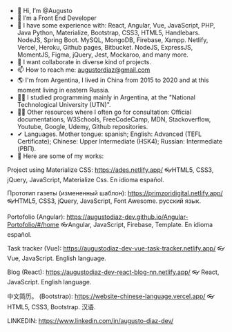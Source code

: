 - 👋 Hi, I’m @Augusto
- 👀 I’m a Front End Developer
- 🌱 I have some experience with: React, Angular, Vue, JavaScript, PHP, Java Python, Materialize, Bootstrap, CSS3, HTML5, Handlebars. NodeJS, Spring Boot. MySQL, MongoDB, Firebase, Xampp. Netlify, Vercel, Heroku, Github pages, Bitbucket. NodeJS, ExpressJS, MomentJS, Figma, jQuery, Jest, Mockaroo, and many more.
- 💞️ I want collaborate in diverse kind of projects.
- 📫 How to reach me: augustordiaz@gmail.com
- 🌎 I'm from Argentina, I lived in China from 2015 to 2020 and at this moment living in eastern Russia.
- 🐱‍👤 I studied programming mainly in Argentina, at the "National Technological University (UTN)".
- 🐱‍👤 Other resources where I often go for consultation: Official documentations, W3Schools, FreeCodeCamp, MDN, Stackoverflow, Youtube, Google, Udemy, Github repositories.
- ✔ Languages. Mother tongue: spanish; English: Advanced (TEFL Certificate); Chinese: Upper Intermediate (HSK4); Russian: Intermediate (РВП).
- 👀 Here are some of my works: 

Project using Materialize CSS: 
https://ades.netlify.app/
👓HTML5, CSS3, jQuery, JavaScript, Materialize Css. En idioma español.

Прототип газеты (измененный шаблон):
https://primzoridigital.netlify.app/
👓HTML5, CSS3, jQuery, JavaScript, Font Awesome. русский язык.

Portofolio (Angular):
https://augustodiaz-dev.github.io/Angular-Portofolio/#/home
👓Angular, JavaScript, Firebase, Template. En idioma español.

Task tracker (Vue):
https://augustodiaz-dev-vue-task-tracker.netlify.app/
👓 Vue, JavaScript. English language.

Blog (React): 
https://augustodiaz-dev-react-blog-nn.netlify.app/
👓 React, JavaScript. English language.

中文简历。 (Bootstrap): 
https://website-chinese-language.vercel.app/
👓 HTML5, CSS3, Bootstrap. 汉语. 

LINKEDIN: https://www.linkedin.com/in/augusto-diaz-dev/


